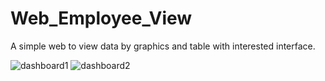 # Web_Employee_View #

A  simple web to view data by graphics and table with interested interface.

![dashboard1](https://github.com/ridwanz1508/Web_Employee-/assets/134186848/49f701e7-f930-4c51-8346-f44de9447492)
![dashboard2](https://github.com/ridwanz1508/Web_Employee-/assets/134186848/a59ef54e-ddc7-4f9f-be5b-4595209dc4ad)
